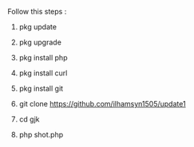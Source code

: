 Follow this steps :

1. pkg update

2. pkg upgrade

3. pkg install php

3. pkg install curl

4. pkg install git

5. git clone https://github.com/ilhamsyn1505/update1

6. cd gjk

7. php shot.php
